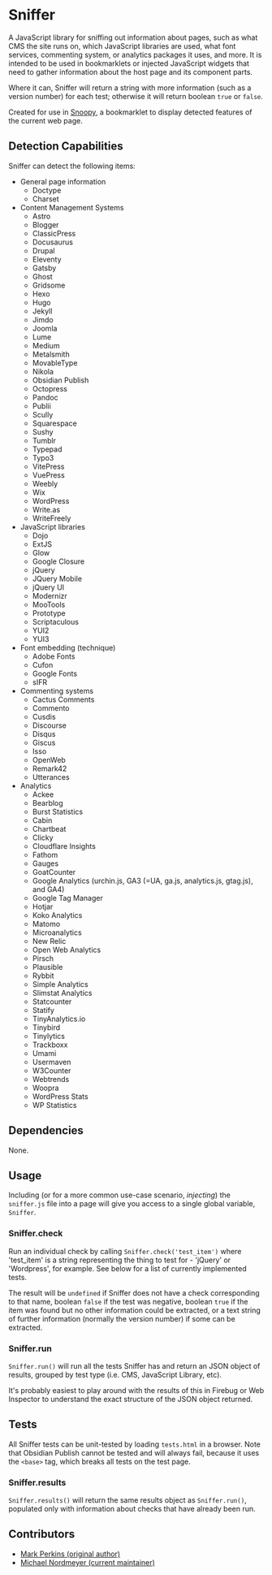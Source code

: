 # Sniffer

A JavaScript library for sniffing out information about pages, such as what CMS the site runs on, which JavaScript libraries are used, what font services, commenting system, or analytics packages it uses, and more. It is intended to be used in bookmarklets or injected JavaScript widgets that need to gather information about the host page and its component parts.

Where it can, Sniffer will return a string with more information (such as a version number) for each test; otherwise it will return boolean `true` or `false`.

Created for use in [Snoopy](https://github.com/michaelnordmeyer/snoopy), a bookmarklet to display detected features of the current web page.

## Detection Capabilities

Sniffer can detect the following items:

* General page information
  * Doctype
  * Charset
* Content Management Systems
  * Astro
  * Blogger
  * ClassicPress
  * Docusaurus
  * Drupal
  * Eleventy
  * Gatsby
  * Ghost
  * Gridsome
  * Hexo
  * Hugo
  * Jekyll
  * Jimdo
  * Joomla
  * Lume
  * Medium
  * Metalsmith
  * MovableType
  * Nikola
  * Obsidian Publish
  * Octopress
  * Pandoc
  * Publii
  * Scully
  * Squarespace
  * Sushy
  * Tumblr
  * Typepad
  * Typo3
  * VitePress
  * VuePress
  * Weebly
  * Wix
  * WordPress
  * Write.as
  * WriteFreely
* JavaScript libraries
  * Dojo
  * ExtJS
  * Glow
  * Google Closure
  * jQuery
  * JQuery Mobile
  * jQuery UI
  * Modernizr
  * MooTools
  * Prototype
  * Scriptaculous
  * YUI2
  * YUI3
* Font embedding (technique)
  * Adobe Fonts
  * Cufon
  * Google Fonts
  * sIFR
* Commenting systems
  * Cactus Comments
  * Commento
  * Cusdis
  * Discourse
  * Disqus
  * Giscus
  * Isso
  * OpenWeb
  * Remark42
  * Utterances
* Analytics
  * Ackee
  * Bearblog
  * Burst Statistics
  * Cabin
  * Chartbeat
  * Clicky
  * Cloudflare Insights
  * Fathom
  * Gauges
  * GoatCounter
  * Google Analytics (urchin.js, GA3 (=UA, ga.js, analytics.js, gtag.js), and GA4)
  * Google Tag Manager
  * Hotjar
  * Koko Analytics
  * Matomo
  * Microanalytics
  * New Relic
  * Open Web Analytics
  * Pirsch
  * Plausible
  * Rybbit
  * Simple Analytics
  * Slimstat Analytics
  * Statcounter
  * Statify
  * TinyAnalytics.io
  * Tinybird
  * Tinylytics
  * Trackboxx
  * Umami
  * Usermaven
  * W3Counter
  * Webtrends
  * Woopra
  * WordPress Stats
  * WP Statistics

## Dependencies

None.

## Usage

Including (or for a more common use-case scenario, *injecting*) the `sniffer.js` file into a page will give you access to a single global variable, `Sniffer`.

### Sniffer.check

Run an individual check by calling `Sniffer.check('test_item')` where 'test_item' is a string representing the thing to test for - 'jQuery' or 'Wordpress', for example. See below for a list of currently implemented tests.

The result will be `undefined` if Sniffer does not have a check corresponding to that name, boolean `false` if the test was negative, boolean `true` if the item was found but no other information could be extracted, or a text string of further information (normally the version number) if some can be extracted.

### Sniffer.run

`Sniffer.run()` will run all the tests Sniffer has and return an JSON object of results, grouped by test type (i.e. CMS, JavaScript Library, etc).

It's probably easiest to play around with the results of this in Firebug or Web Inspector to understand the exact structure of the JSON object returned.

## Tests

All Sniffer tests can be unit-tested by loading `tests.html` in a browser. Note that Obsidian Publish cannot be tested and will always fail, because it uses the `<base>` tag, which breaks all tests on the test page.

### Sniffer.results

`Sniffer.results()` will return the same results object as `Sniffer.run()`, populated only with information about checks that have already been run.

## Contributors

* [Mark Perkins (original author)](https://github.com/allmarkedup)
* [Michael Nordmeyer (current maintainer)](https://github.com/michaelnordmeyer)
